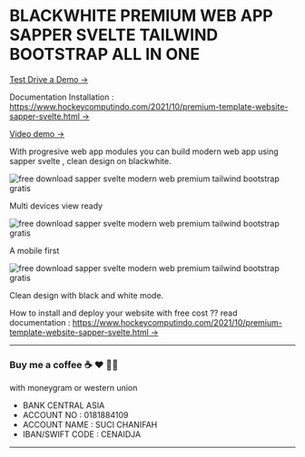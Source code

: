 # BLACKWHITE PREMIUM WEB APP SAPPER SVELTE TAILWIND BOOTSTRAP ALL IN ONE

[Test Drive a Demo →](https://blackwhite.pages.dev/)

Documentation Installation :
[https://www.hockeycomputindo.com/2021/10/premium-template-website-sapper-svelte.html →](https://www.hockeycomputindo.com/2021/10/premium-template-website-sapper-svelte.html)

[Video demo →](https://youtu.be/vtSINWl5pho)

With progresive web app modules you can build modern web app using sapper svelte , clean design on blackwhite.

![free download sapper svelte modern web premium tailwind bootstrap gratis](https://1.bp.blogspot.com/-aRgJpp6NgKc/YXZslQe_wmI/AAAAAAAARfg/asEGmaCHsn8u2VGC-Gc9tBuemrTlp4W0gCLcBGAsYHQ/s1024/free%2Bsource%2Bcode%2Bwebsite%2Btemplate%2Bthemes%2Bsapper%2Bsvelte%2Bgratis%2B%25281%2529.jpg)

Multi devices view ready

![free download sapper svelte modern web premium tailwind bootstrap gratis](https://1.bp.blogspot.com/-pLZFor1lmTI/YXZsnUKUyYI/AAAAAAAARf0/smX_m10amVog2iJH7FR-XbeMqBkNEr2OwCLcBGAsYHQ/s1024/free%2Bsource%2Bcode%2Bwebsite%2Btemplate%2Bthemes%2Bsapper%2Bsvelte%2Bgratis%2B%25282%2529.jpg)

A mobile first 

![free download sapper svelte modern web premium tailwind bootstrap gratis](https://1.bp.blogspot.com/-tL8HLFK6jAQ/YXZsn0c_x3I/AAAAAAAARf8/8l4lPDLw7tQoNfjPorhMAumPniyiiAVoACLcBGAsYHQ/s1024/free%2Bsource%2Bcode%2Bwebsite%2Btemplate%2Bthemes%2Bsapper%2Bsvelte%2Bgratis%2B%25283%2529.jpg)

Clean design with black and white mode.

How to install and deploy your website with free cost ?? read documentation :
[https://www.hockeycomputindo.com/2021/10/premium-template-website-sapper-svelte.html →](https://www.hockeycomputindo.com/2021/10/premium-template-website-sapper-svelte.html)


--------------------------------------------------------------------------------------------------------------------

### Buy me a coffee ☕️ ❤️  ✌🏻

with moneygram or western union

+ BANK CENTRAL ASIA
+ ACCOUNT NO : 0181884109
+ ACCOUNT NAME : SUCI CHANIFAH
+ IBAN/SWIFT CODE : CENAIDJA

--------------------------------------------------------------------------------------------------------------------

